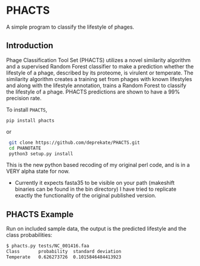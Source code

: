 # PHACTS

A simple program to classify the lifestyle of phages.

Introduction
------------
Phage Classification Tool Set (PHACTS) utilizes a novel similarity algorithm and
a supervised Random Forest classifier to make a prediction whether the lifestyle
of a phage, described by its proteome, is virulent or temperate. The similarity 
algorithm creates a training set from phages with known lifestyles and along with
the lifestyle annotation, trains a Random Forest to classify the lifestyle of a
phage. PHACTS predictions are shown to have a 99% precision rate. 

To install `PHACTS`,
```
pip install phacts
```

or

```sh
 git clone https://github.com/deprekate/PHACTS.git
 cd PHANOTATE
 python3 setup.py install
```

This is the new python based recoding of my original perl code, and is in a VERY alpha state for now.
* Currently it expects fasta35 to be visible on your path (makeshift binaries can be found in the bin directory)
I have tried to replicate exactly the functionality of the original published version.  

PHACTS Example
--------------

Run on included sample data, the output is the predicted lifestyle and the class probabilities:
```sh
$ phacts.py tests/NC_001416.faa 
Class	    probability  standard deviation
Temperate	0.626273726	 0.1015846484413923
```

